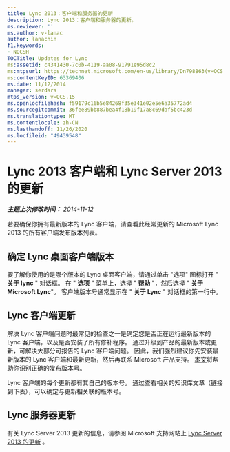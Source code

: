 ```yaml
---
title: Lync 2013：客户端和服务器的更新
description: Lync 2013：客户端和服务器的更新。
ms.reviewer: ''
ms.author: v-lanac
author: lanachin
f1.keywords:
- NOCSH
TOCTitle: Updates for Lync
ms:assetid: c4341430-7c0b-4119-aa08-91791e95d8c2
ms:mtpsurl: https://technet.microsoft.com/en-us/library/Dn798863(v=OCS.15)
ms:contentKeyID: 63369406
ms.date: 11/12/2014
manager: serdars
mtps_version: v=OCS.15
ms.openlocfilehash: f59179c16b5e84268f35e341e02e5e6a35772ad4
ms.sourcegitcommit: 36fee89bb887bea4f18b19f17a8c69daf5bc423d
ms.translationtype: MT
ms.contentlocale: zh-CN
ms.lasthandoff: 11/26/2020
ms.locfileid: "49439548"
---
```

# <a name="updates-for-lync-2013-client-and-lync-server-2013"></a>Lync 2013 客户端和 Lync Server 2013 的更新

<div data-xmlns="http://www.w3.org/1999/xhtml">

<div class="topic" data-xmlns="http://www.w3.org/1999/xhtml" data-msxsl="urn:schemas-microsoft-com:xslt" data-cs="https://msdn.microsoft.com/">

<div data-asp="https://msdn2.microsoft.com/asp">



</div>

<div id="mainSection">

<div id="mainBody">

<span> </span>

_**主题上次修改时间：** 2014-11-12_

若要确保你拥有最新版本的 Lync 客户端，请查看此经常更新的 Microsoft Lync 2013 的所有客户端发布版本列表。

<div>

## <a name="determining-your-lync-desktop-client-version"></a>确定 Lync 桌面客户端版本

要了解你使用的是哪个版本的 Lync 桌面客户端，请通过单击 "选项" 图标打开 " **关于 lync** " 对话框。 在 " **选项** " 菜单上，选择 " **帮助** "，然后选择 " **关于 Microsoft Lync**"。 客户端版本号通常显示在 " **关于 Lync** " 对话框的第一行中。

</div>

<div>

## <a name="lync-client-updates"></a>Lync 客户端更新

解决 Lync 客户端问题时最常见的检查之一是确定您是否正在运行最新版本的 Lync 客户端，以及是否安装了所有修补程序。 通过升级到产品的最新版本或更新，可解决大部分可报告的 Lync 客户端问题。 因此，我们强烈建议你先安装最新版本的 Lync 客户端和最新更新，然后再联系 Microsoft 产品支持。 [本文](https://docs.microsoft.com/SkypeForBusiness/sfb-client-updates#lync-2013-client-updates)将帮助你识别正确的发布版本号。

Lync 客户端的每个更新都有其自己的版本号。 通过查看相关的知识库文章（链接到下表），可以确定与更新相关联的版本号。

</div>

<div>

## <a name="lync-server-updates"></a>Lync 服务器更新

有关 Lync Server 2013 更新的信息，请参阅 Microsoft 支持网站上 [Lync Server 2013 的更新](https://support.microsoft.com/help/2809243/updates-for-lync-server-2013) 。

</div>

</div>

<span> </span>

</div>

</div>

</div>

